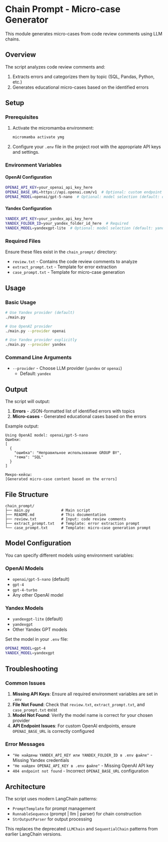 # Chain Prompt - Micro-case Generator

This module generates micro-cases from code review comments using LLM chains.

## Overview

The script analyzes code review comments and:
1. Extracts errors and categorizes them by topic (SQL, Pandas, Python, etc.)
2. Generates educational micro-cases based on the identified errors

## Setup

### Prerequisites

1. Activate the micromamba environment:
   ```bash
   micromamba activate ymg
   ```

2. Configure your `.env` file in the project root with the appropriate API keys and settings.

### Environment Variables

#### OpenAI Configuration
```bash
OPENAI_API_KEY=your_openai_api_key_here
OPENAI_BASE_URL=https://api.openai.com/v1  # Optional: custom endpoint
OPENAI_MODEL=openai/gpt-5-nano  # Optional: model selection (default: openai/gpt-5-nano)
```

#### Yandex Configuration
```bash
YANDEX_API_KEY=your_yandex_api_key_here
YANDEX_FOLDER_ID=your_yandex_folder_id_here  # Required
YANDEX_MODEL=yandexgpt-lite  # Optional: model selection (default: yandexgpt-lite)
```

### Required Files

Ensure these files exist in the `chain_prompt/` directory:

- `review.txt` - Contains the code review comments to analyze
- `extract_prompt.txt` - Template for error extraction
- `case_prompt.txt` - Template for micro-case generation

## Usage

### Basic Usage

```bash
# Use Yandex provider (default)
./main.py

# Use OpenAI provider
./main.py --provider openai

# Use Yandex provider explicitly
./main.py --provider yandex
```

### Command Line Arguments

- `--provider` - Choose LLM provider (`yandex` or `openai`)
  - Default: `yandex`

## Output

The script will output:

1. **Errors** - JSON-formatted list of identified errors with topics
2. **Micro-cases** - Generated educational cases based on the errors

Example output:
```
Using OpenAI model: openai/gpt-5-nano
Ошибки:
[
  {
    "ошибка": "Неправильное использование GROUP BY",
    "тема": "SQL"
  }
]

Микро-кейсы:
[Generated micro-case content based on the errors]
```

## File Structure

```
chain_prompt/
├── main.py              # Main script
├── README.md            # This documentation
├── review.txt           # Input: code review comments
├── extract_prompt.txt   # Template: error extraction prompt
└── case_prompt.txt      # Template: micro-case generation prompt
```

## Model Configuration

You can specify different models using environment variables:

### OpenAI Models
- `openai/gpt-5-nano` (default)
- `gpt-4`
- `gpt-4-turbo`
- Any other OpenAI model

### Yandex Models  
- `yandexgpt-lite` (default)
- `yandexgpt`
- Other Yandex GPT models

Set the model in your `.env` file:
```bash
OPENAI_MODEL=gpt-4
YANDEX_MODEL=yandexgpt
```

## Troubleshooting

### Common Issues

1. **Missing API Keys**: Ensure all required environment variables are set in `.env`
2. **File Not Found**: Check that `review.txt`, `extract_prompt.txt`, and `case_prompt.txt` exist
3. **Model Not Found**: Verify the model name is correct for your chosen provider
4. **API Endpoint Issues**: For custom OpenAI endpoints, ensure `OPENAI_BASE_URL` is correctly configured

### Error Messages

- `"Не найдены YANDEX_API_KEY или YANDEX_FOLDER_ID в .env файле"` - Missing Yandex credentials
- `"Не найден OPENAI_API_KEY в .env файле"` - Missing OpenAI API key
- `404 endpoint not found` - Incorrect `OPENAI_BASE_URL` configuration

## Architecture

The script uses modern LangChain patterns:
- `PromptTemplate` for prompt management
- `RunnableSequence` (prompt | llm | parser) for chain construction
- `StrOutputParser` for output processing

This replaces the deprecated `LLMChain` and `SequentialChain` patterns from earlier LangChain versions.